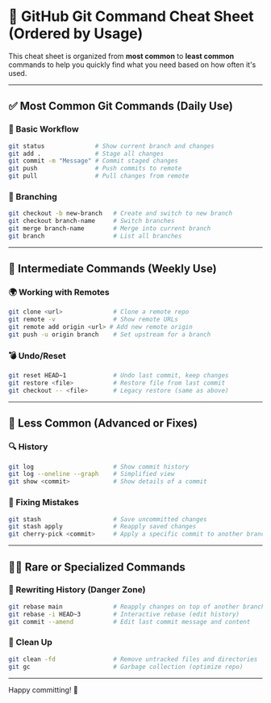
# 🧠 GitHub Git Command Cheat Sheet (Ordered by Usage)

This cheat sheet is organized from **most common** to **least common** commands to help you quickly find what you need based on how often it's used.

---

## ✅ Most Common Git Commands (Daily Use)

### 🔄 Basic Workflow
```bash
git status              # Show current branch and changes
git add .               # Stage all changes
git commit -m "Message" # Commit staged changes
git push                # Push commits to remote
git pull                # Pull changes from remote
```

### 🌿 Branching
```bash
git checkout -b new-branch   # Create and switch to new branch
git checkout branch-name     # Switch branches
git merge branch-name        # Merge into current branch
git branch                   # List all branches
```

---

## 🔧 Intermediate Commands (Weekly Use)

### 🌍 Working with Remotes
```bash
git clone <url>              # Clone a remote repo
git remote -v                # Show remote URLs
git remote add origin <url> # Add new remote origin
git push -u origin branch    # Set upstream for a branch
```

### 💣 Undo/Reset
```bash
git reset HEAD~1             # Undo last commit, keep changes
git restore <file>           # Restore file from last commit
git checkout -- <file>       # Legacy restore (same as above)
```

---

## 🧪 Less Common (Advanced or Fixes)

### 🔍 History
```bash
git log                      # Show commit history
git log --oneline --graph    # Simplified view
git show <commit>            # Show details of a commit
```

### 🚨 Fixing Mistakes
```bash
git stash                    # Save uncommitted changes
git stash apply              # Reapply saved changes
git cherry-pick <commit>     # Apply a specific commit to another branch
```

---

## 🧙‍♂️ Rare or Specialized Commands

### 🔧 Rewriting History (Danger Zone)
```bash
git rebase main              # Reapply changes on top of another branch
git rebase -i HEAD~3         # Interactive rebase (edit history)
git commit --amend           # Edit last commit message and content
```

### 🧼 Clean Up
```bash
git clean -fd                # Remove untracked files and directories
git gc                       # Garbage collection (optimize repo)
```

---

Happy committing! 🚀
